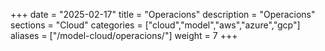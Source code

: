 +++
date        = "2025-02-17"
title       = "Operacions"
description = "Operacions"
sections    = "Cloud"
categories  = ["cloud","model","aws","azure","gcp"]
aliases     = ["/model-cloud/operacions/"]
weight		= 7
+++